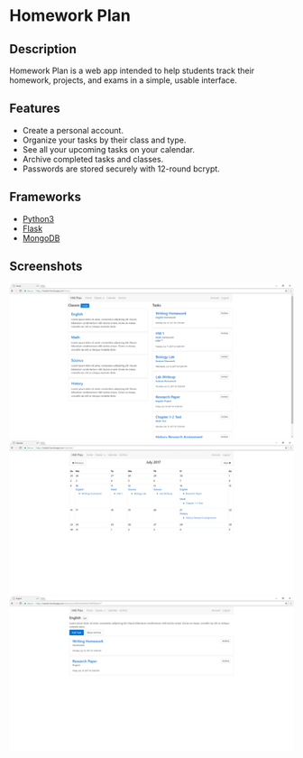 # Homework Plan

## Description
Homework Plan is a web app intended to help students track their homework, projects, and exams in a simple, usable interface.

## Features
* Create a personal account.
* Organize your tasks by their class and type.
* See all your upcoming tasks on your calendar.
* Archive completed tasks and classes.
* Passwords are stored securely with 12-round bcrypt.

## Frameworks
* [Python3](https://www.python.org/)
* [Flask](http://flask.pocoo.org/)
* [MongoDB](https://api.mongodb.com/python/current/)

## Screenshots
![Home](screenshots/home.png?raw=true)
![Calendar](screenshots/calendar.png?raw=true)
![A Class](screenshots/class.png?raw=true)
